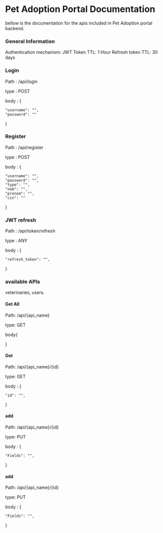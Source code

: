 # Pet Adoption Portal Documentation 
bellow is the documentation for the apis included in Pet Adoption portal backend.

### General Information
Authentication mechanism: JWT
Token TTL: 1 Hour
Refresh token TTL: 30 days 

### Login 
Path : /api/login

type : POST

body : {

    "username": "",
    "password": ""

}

### Register
Path : /api/register 

type : POST

body : {

    "username": "",
    "password": "",
    "type": "",
    "nom": "",
    "prenom": "",
    "cin": ""

}
### JWT refresh 
Path : /api/token/refresh

type : ANY

body : {

    "refresh_token": "",

}

### available APIs
veterinaries, users.

#### Get All
Path: /api/{api_name}

type: GET

body{

}

#### Get  
Path: /api/{api_name}/{id}

type: GET

body : {

    "id": "",

}

#### add 
Path: /api/{api_name}/{id}

type: PUT

body : {

    "Fields": "",

}

#### add
Path: /api/{api_name}/{id}

type: PUT

body : {

    "Fields": "",

}

